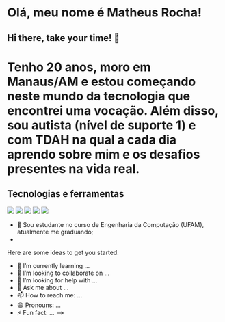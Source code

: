 # Olá, meu nome é Matheus Rocha!
## Hi there, take your time! 👋

# Tenho 20 anos, moro em Manaus/AM e estou começando neste mundo da tecnologia que encontrei uma vocação. Além disso, sou autista (nível de suporte 1) e com TDAH na qual a cada dia aprendo sobre mim e os desafios presentes na vida real.


## Tecnologias e ferramentas

<img src="https://cdn.jsdelivr.net/gh/devicons/devicon@latest/icons/dart/dart-original-wordmark.svg" /> <img src="https://cdn.jsdelivr.net/gh/devicons/devicon@latest/icons/flutter/flutter-original.svg" /> <img src="https://cdn.jsdelivr.net/gh/devicons/devicon@latest/icons/vscode/vscode-original.svg" /> <img src="https://cdn.jsdelivr.net/gh/devicons/devicon@latest/icons/android/android-original.svg" /> <img src="https://cdn.jsdelivr.net/gh/devicons/devicon@latest/icons/c/c-original.svg" />
        
          
- 🔭 Sou estudante no curso de Engenharia da Computação (UFAM), atualmente me graduando;
- 
Here are some ideas to get you started:


- 🌱 I’m currently learning ...
- 👯 I’m looking to collaborate on ...
- 🤔 I’m looking for help with ...
- 💬 Ask me about ...
- 📫 How to reach me: ...
- 😄 Pronouns: ...
- ⚡ Fun fact: ...
-->

